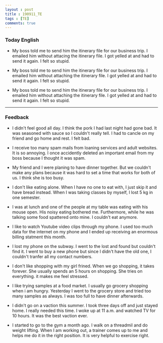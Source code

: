 ```yaml
---
layout : post
title : 190911_TE
tags : [TE]
comments: true
---
```

### Today English
- My boss told me to send him the itinerary file for our business trip. I emailed him without attacing the itinerary file. I got yelled at and had to send it again. I felt so stupid.

- My boss told me to send him the itinerary file for our business trip. I emailed him without attaching the itinerary file. I got yelled at and had to send it again. I felt so stupid.

- My boss told me to send him the itinerary file for our business trip. I emailed him without attaching the itinerary file. I got yelled at and had to send it again. I felt so stupid.

---

### Feedback
- I didn't feel good all day. I think the pork I had last night had gone bad. It was seasoned with sauce so I couldn't really tell. I had to cancle on my friend and go home and rest. I felt bad.

- I receive too many spam mails from loaning services and adult websites. It is so annoying. I once accidently deleted an important email from my boss because I thought it was spam.

- My friend and I were planing to have dinner together. But we couldn't make any plans because it was hard to set a time that works for both of us. I think she is too busy.

- I don't like eating alone. When I have no one to eat with, I just skip it and have bread instead. When I was taking classes by myself, I lost 5 kg in one semester.

- I was at lunch and one of the people at my table was eating with his mouse open. His noisy eating bothered me. Furthermore, while he was talking some food spattered onto mine. I couldn't eat anymore.

- I like to watch Youtube video clips through my phone. I used too much data for the internet on my phone and I ended up receiving an enormous billing statment this month.

- I lost my phone on the subway. I went to the lost and found but couldn't find it. I went to buy a new phone but since I didn't have the old one, I couldn't tranfer all my contact numbers.

- I don't like shopping with my girl frined. When we go shopping, it takes forever. She usually spends an 5 hours on shopping. She tries on everything. it makes me feel stressed.

- I like trying samples at a food market. I usually go grocery shopping when i am hungry. Yesterday I went to the grocery store and tried too many samples as always. I was too full to have dinner afterwards.

- I didn't go on a vaction this summer. I took three days off and just stayed home. I really needed this time. I woke up at 11 a.m. and watched TV for 10 hours. It was the best vaction ever.

- I started to go to the gym a month ago. I walk on a threadmil and do weight lifting. When I am working out, a trainer comes up to me and helps me do it in the right position. It is very helpful to exercise right.
